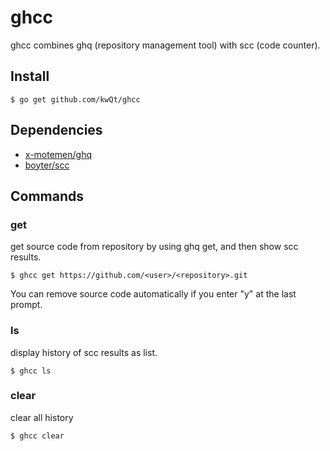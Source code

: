 # ghcc
ghcc combines ghq (repository management tool) with scc (code counter).
## Install

```
$ go get github.com/kwQt/ghcc
```

## Dependencies
- [x-motemen/ghq](https://github.com/x-motemen/ghq)
- [boyter/scc](https://github.com/boyter/scc)

## Commands

### get
get source code from repository by using ghq get, and then show scc results.


```
$ ghcc get https://github.com/<user>/<repository>.git
```
You can remove source code automatically if you enter "y" at the last prompt.

### ls
display history of scc results as list.

```
$ ghcc ls
```

### clear
clear all history
```
$ ghcc clear
```
